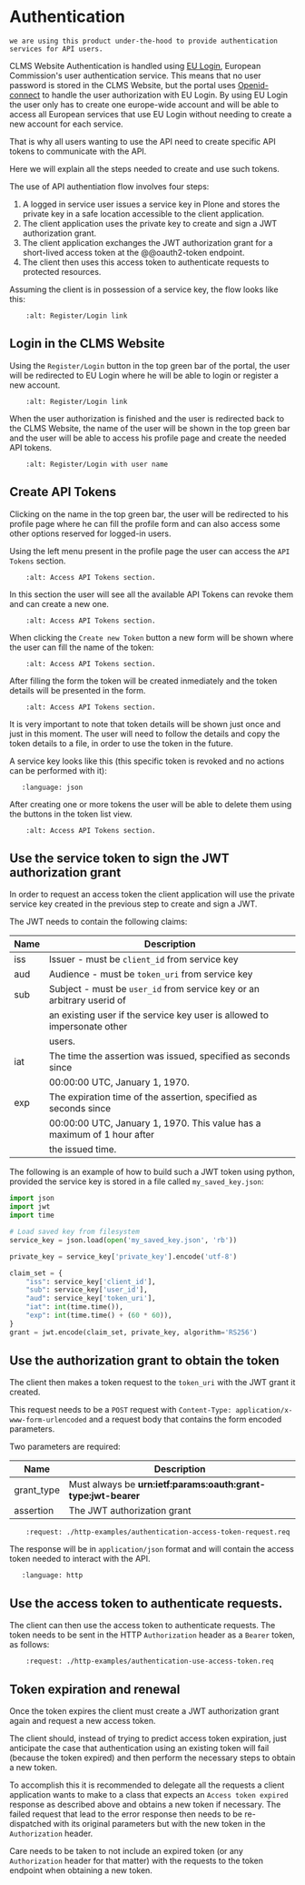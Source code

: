 # Authentication

```{note} This documentation is heavily based on [ftw.tokenauth](https://pypi.org/project/ftw.tokenauth/) product's documentation because
we are using this product under-the-hood to provide authentication services for API users.

```

CLMS Website Authentication is handled using [EU Login](https://ecas.ec.europa.eu/cas/help.html), European Commission's user
authentication service. This means that no user password is stored in the CLMS Website, but the portal uses [Openid-connect](<https://en.wikipedia.org/wiki/OpenID#OpenID_Connect_(OIDC)>) to handle the user authorization with EU Login. By using EU Login the user only has to create one europe-wide account and will be able to access all European services that use EU Login without needing to create a new account for each service.

That is why all users wanting to use the API need to create specific API tokens to communicate with the API.

Here we will explain all the steps needed to create and use such tokens.

The use of API authentiation flow involves four steps:

1. A logged in service user issues a service key in Plone and stores the private key in a safe location accessible to the client application.
2. The client application uses the private key to create and sign a JWT authorization grant.
3. The client application exchanges the JWT authorization grant for a short-lived access token at the @@oauth2-token endpoint.
4. The client then uses this access token to authenticate requests to protected resources.

Assuming the client is in possession of a service key, the flow looks like this:

```{image} ./images/authentication-flow.png
    :alt: Register/Login link
```

## Login in the CLMS Website

Using the `Register/Login` button in the top green bar of the portal, the user will be redirected to EU Login where he will be able to login or register a new account.

```{image} ./images/authentication-register-login-link.png
    :alt: Register/Login link
```

When the user authorization is finished and the user is redirected back to the CLMS Website, the name of the user will be shown in the top
green bar and the user will be able to access his profile page and create the needed API tokens.

```{image} ./images/authentication-register-login-user-name.png
    :alt: Register/Login with user name
```

## Create API Tokens

Clicking on the name in the top green bar, the user will be redirected to his profile page where he can fill the profile form and can also access some other options reserved for logged-in users.

Using the left menu present in the profile page the user can access the `API Tokens` section.

```{image} ./images/authentication-tokens-access.png
    :alt: Access API Tokens section.
```

In this section the user will see all the available API Tokens can revoke them and can create a new one.

```{image} ./images/authentication-tokens-page.png
    :alt: Access API Tokens section.
```

When clicking the `Create new Token` button a new form will be shown where the user can fill the name of the token:

```{image} ./images/authentication-tokens-create-new-token.png
    :alt: Access API Tokens section.
```

After filling the form the token will be created inmediately and the token details will be presented in the form.

```{image} ./images/authentication-tokens-create-new-token-created.png
    :alt: Access API Tokens section.
```

It is very important to note that token details will be shown just once and just in this moment. The user will need to follow the details
and copy the token details to a file, in order to use the token in the future.

A service key looks like this (this specific token is revoked and no actions can be performed with it):

```{literalinclude} ./others/token.json
   :language: json
```

After creating one or more tokens the user will be able to delete them using the buttons in the token list view.

```{image} ./images/authentication-token-token-list.png
    :alt: Access API Tokens section.
```

## Use the service token to sign the JWT authorization grant

In order to request an access token the client application will use the private service key created in the previous step to create and sign a JWT.

The JWT needs to contain the following claims:

| Name | Description                                                              |
| ---- | ------------------------------------------------------------------------ |
| iss  | Issuer - must be `client_id` from service key                            |
| aud  | Audience - must be `token_uri` from service key                          |
| sub  | Subject - must be `user_id` from service key or an arbitrary userid of   |
|      | an existing user if the service key user is allowed to impersonate other |
|      | users.                                                                   |
| iat  | The time the assertion was issued, specified as seconds since            |
|      | 00:00:00 UTC, January 1, 1970.                                           |
| exp  | The expiration time of the assertion, specified as seconds since         |
|      | 00:00:00 UTC, January 1, 1970. This value has a maximum of 1 hour after  |
|      | the issued time.                                                         |

The following is an example of how to build such a JWT token using python, provided the service key
is stored in a file called `my_saved_key.json`:

```python
import json
import jwt
import time

# Load saved key from filesystem
service_key = json.load(open('my_saved_key.json', 'rb'))

private_key = service_key['private_key'].encode('utf-8')

claim_set = {
    "iss": service_key['client_id'],
    "sub": service_key['user_id'],
    "aud": service_key['token_uri'],
    "iat": int(time.time()),
    "exp": int(time.time() + (60 * 60)),
}
grant = jwt.encode(claim_set, private_key, algorithm='RS256')

```

## Use the authorization grant to obtain the token

The client then makes a token request to the `token_uri` with the JWT grant it created.

This request needs to be a `POST` request with `Content-Type: application/x-www-form-urlencoded` and a request body that contains the form encoded parameters.

Two parameters are required:

| Name       | Description                                                    |
| ---------- | -------------------------------------------------------------- |
| grant_type | Must always be **urn:ietf:params:oauth:grant-type:jwt-bearer** |
| assertion  | The JWT authorization grant                                    |

```{http:example} curl wget python-requests
    :request: ./http-examples/authentication-access-token-request.req
```

The response will be in `application/json` format and will contain the access token needed to interact with the API.

```{literalinclude} ./http-examples/authentication-access-token-request.resp
   :language: http
```

## Use the access token to authenticate requests.

The client can then use the access token to authenticate requests. The token needs to be sent in the HTTP `Authorization` header as a `Bearer` token, as follows:

```{http:example} curl wget python-requests
    :request: ./http-examples/authentication-use-access-token.req
```

## Token expiration and renewal

Once the token expires the client must create a JWT authorization grant again and request a new access token.

The client should, instead of trying to predict access token expiration, just anticipate the case that authentication using an existing token will fail (because the token expired) and then perform the necessary steps to obtain a new token.

To accomplish this it is recommended to delegate all the requests a client application wants to make to a class that expects an `Access token expired` response as described above and obtains a new token if necessary. The failed request that lead to the error response then needs to be re-dispatched with its original parameters but with the new token in the `Authorization` header.

Care needs to be taken to not include an expired token (or any `Authorization` header for that matter) with the requests to the token endpoint when obtaining a new token.
